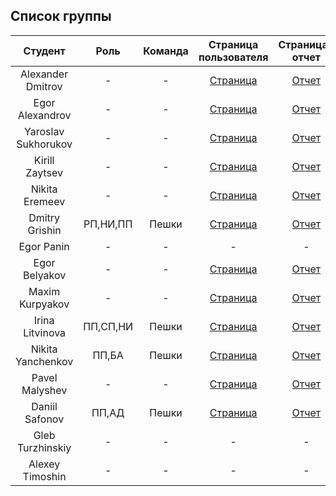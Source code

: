 
## Список группы

| Студент | Роль | Команда | Страница пользователя | Страница-отчет | Проект | Модуль 1 | Модуль 2 |
| :---:   | :-:  |   :-:   |   :-:    |  :-: |  :-:   |    :-:   |   :-:    |
| Alexander Dmitrov | - | - | [Страница](https://github.com/shprechen) | [Отчет](https://shprechen.github.io) | - | 50 | - |
| Egor Alexandrov | - | - | [Страница](https://github.com/idm-19-01-antonov) | [Отчет](https://idm-19-01-antonov.github.io) | - | 47 | - |
| Yaroslav Sukhorukov | - | - | [Страница](https://github.com/arzhannikovdmitry) | [Отчет](https://arzhannikovdmitry.github.io) | - | 45 | - |
| Kirill Zaytsev | - | - | [Страница](https://github.com/vovaboyanovskiy) | [Отчет](https://vovaboyanovskiy.github.io/Boyanproject.github.io) | - | 40 | - |
| Nikita Eremeev | - | - | [Страница](https://github.com/tweecezor) | [Отчет](https://tweecezor.github.io/labaInet/) | - | 46 | - |
| Dmitry Grishin | РП,НИ,ПП | Пешки | [Страница](https://github.com/elypyki) | [Отчет](https://elypyki.github.io) | - | 45 | - |
| Egor Panin | - | - | - | - | - | - | - |
| Egor Belyakov | - | - | [Страница](https://github.com/hitsukey) | [Отчет](https://hitsukey.github.io/#ekz) | - | 52 | - |
| Maxim Kurpyakov | - | - | [Страница](https://github.com/kapustnikovidm) | [Отчет](https://sevasite.github.io/kapustnikovidm.github.io) | - | 43 | - |
| Irina Litvinova | ПП,СП,НИ | Пешки | [Страница](https://github.com/asdprom) | [Отчет](https://asdprom.github.io/) | - | 43 | - |
| Nikita Yanchenkov| ПП,БА | Пешки | [Страница](https://github.com/nikiyani) | [Отчет](https://nikiyani.github.io/Lab/) | - | 50  | - |
| Pavel Malyshev | - | - | [Страница](https://github.com/AliceKyles) | [Отчет](https://alicekyles.github.io) | - | 43 | - |
| Daniil Safonov | ПП,АД | Пешки | [Страница](https://github.com/sunsetwind) | [Отчет](https://sunsetwind.github.io) | - | 50 | - |
| Gleb Turzhinskiy | - | - | - | - | - | - | - |
| Alexey Timoshin | - | - | - | - | - | - | - |